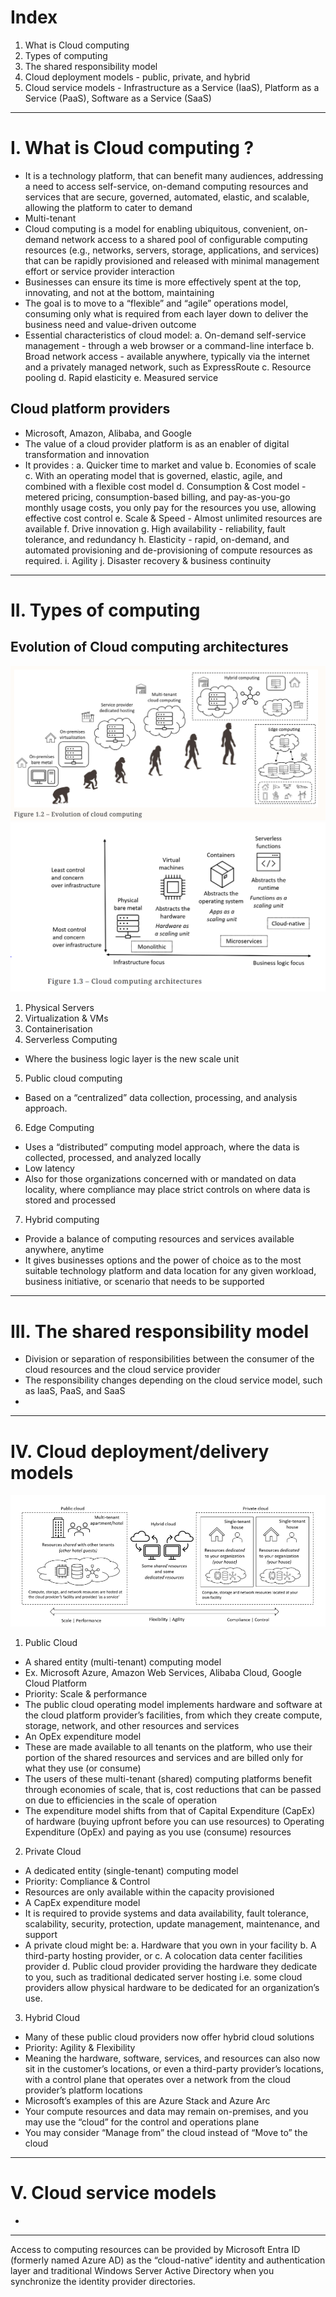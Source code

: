 # Index
1. What is Cloud computing
2. Types of computing
3. The shared responsibility model
4. Cloud deployment models - public, private, and hybrid
5. Cloud service models - Infrastructure as a Service (IaaS), Platform as a Service (PaaS), Software as a Service (SaaS)
-------------------------------------------------------------------------------------------------------------------------------------------------------------------------------------------------------------------------------------------------------------------------------------------------------
# I. What is Cloud computing ?
 - It is a technology platform, that can benefit many audiences, addressing a need to access self-service, on-demand computing resources and services that are secure, governed, automated, elastic, and scalable, allowing the platform to cater to demand
 - Multi-tenant
 - Cloud computing is a model for enabling ubiquitous, convenient, on-demand network access to a shared pool of configurable computing resources (e.g., networks, servers, storage, applications, and services) that can be rapidly provisioned and released with
   minimal management effort or service provider interaction
 - Businesses can ensure its time is more effectively spent at the top, innovating, and not at the bottom, maintaining
 - The goal is to move to a “flexible” and “agile” operations model, consuming only what is required from each layer down to deliver the business need and value-driven outcome
 - Essential characteristics of cloud model:
    a. On-demand self-service management -  through a web browser or a command-line interface
    b. Broad network access - available anywhere, typically via the internet and a privately managed network, such as ExpressRoute
    c. Resource pooling
    d. Rapid elasticity
    e. Measured service

## Cloud platform providers
 - Microsoft, Amazon, Alibaba, and Google 
 - The value of a cloud provider platform is as an enabler of digital transformation and innovation
 - It provides :
    a. Quicker time to market and value
    b. Economies of scale
    c. With an operating model that is governed, elastic, agile, and combined with a flexible cost model
    d. Consumption & Cost model - metered pricing, consumption-based billing, and pay-as-you-go monthly usage costs, you only pay for the resources you use, allowing effective cost control
    e. Scale & Speed - Almost unlimited resources are available
    f. Drive innovation
    g. High availability - reliability, fault tolerance, and redundancy
    h. Elasticity -  rapid, on-demand, and automated provisioning and de-provisioning of compute resources as required.
    i. Agility
    j. Disaster recovery & business continuity
-------------------------------------------------------------------------------------------------------------------------------------------------------------------------------------------------------------------------------------------------------------------------------------------------------
# II. Types of computing
## Evolution of Cloud computing architectures
![Evolution of Computing](../assets/evolution-of-computing.png)
![Evolution of computing architectures](../assets/evolution-computing-architectures.PNG)

1. Physical Servers
2. Virtualization & VMs
3. Containerisation
4. Serverless Computing
 - Where the business logic layer is the new scale unit
   
5. Public cloud computing
 - Based on a “centralized” data collection, processing, and analysis approach. 

6. Edge Computing
 - Uses a “distributed” computing model approach, where the data is collected, processed, and analyzed locally
 - Low latency
 - Also for those organizations concerned with or mandated on data locality, where compliance may place strict controls on where data is stored and processed

7. Hybrid computing
 - Provide a balance of computing resources and services available anywhere, anytime
 - It gives businesses options and the power of choice as to the most suitable technology platform and data location for any given workload, business initiative, or scenario
   that needs to be supported
-------------------------------------------------------------------------------------------------------------------------------------------------------------------------------------------------------------------------------------------------------------------------------------------------------
# III. The shared responsibility model
 - Division or separation of responsibilities between the consumer of the cloud resources and the cloud service provider
 - The responsibility changes depending on the cloud service model, such as IaaS, PaaS, and SaaS
 - 
-------------------------------------------------------------------------------------------------------------------------------------------------------------------------------------------------------------------------------------------------------------------------------------------------------
# IV. Cloud deployment/delivery models
![Public vs Private vs Hybrid Clouds](../assets/public-private-hybrid.PNG)

1. Public Cloud
 - A shared entity (multi-tenant) computing model
 - Ex. Microsoft Azure, Amazon Web Services, Alibaba Cloud, Google Cloud Platform
 - Priority: Scale & performance
 - The public cloud operating model implements hardware and software at the cloud platform provider’s facilities, from which they create compute, storage, network, and other resources and services
 - An OpEx expenditure model
 - These are made available to all tenants on the platform, who use their portion of the shared resources and services and are billed only for what they use (or consume)
 - The users of these multi-tenant (shared) computing platforms benefit through economies of scale, that is, cost reductions that can be passed on due to efficiencies in the scale of operation
 - The expenditure model shifts from that of Capital Expenditure (CapEx) of hardware (buying upfront before you can use resources) to Operating Expenditure (OpEx) and paying as you use (consume) resources

2. Private Cloud
 - A dedicated entity (single-tenant) computing model
 - Priority: Compliance & Control
 - Resources are only available within the capacity provisioned
 - A CapEx expenditure model
 - It is required to provide systems and data availability, fault tolerance, scalability, security, protection, update management, maintenance, and support
 - A private cloud might be:
    a. Hardware that you own in your facility
    b. A third-party hosting provider, or
    c. A colocation data center facilities provider
    d. Public cloud provider providing the hardware they dedicate to you, such as traditional dedicated server hosting i.e. some cloud providers allow physical hardware to be dedicated for an organization’s use.
   

3. Hybrid Cloud
 - Many of these public cloud providers now offer hybrid cloud solutions
 - Priority: Agility & Flexibility
 - Meaning the hardware, software, services, and resources can also now sit in the customer’s locations, or even a third-party provider’s locations, with a control plane that operates over a network from the cloud provider’s platform locations
 - Microsoft’s examples of this are Azure Stack and Azure Arc
 - Your compute resources and data may remain on-premises, and you may use the “cloud” for the control and operations plane
 - You may consider “Manage from” the cloud instead of “Move to” the cloud
-------------------------------------------------------------------------------------------------------------------------------------------------------------------------------------------------------------------------------------------------------------------------------------------------------
# V. Cloud service models
 - 

-------------------------------------------------------------------------------------------------------------------------------------------------------------------------------------------------------------------------------------------------------------------------------------------------------
Access to computing resources can be provided by Microsoft Entra ID (formerly named Azure AD) as the “cloud-native“ identity and authentication layer and traditional Windows Server Active Directory when you synchronize the identity provider directories.
